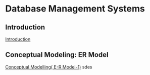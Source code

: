 # Database Management Systems

## Introduction

<a href="https://github.com/SourabhMulay/Database-Management-System/blob/main/Nptel/Introduction%20to%20DBMS.md">Introduction</a>

## Conceptual Modeling: ER Model

<a href="https://github.com/SourabhMulay/Database-Management-System/blob/main/Nptel/E-R%20Conceptual%20Model.md">Conceptual Modelling( E-R Model-1)</a>
<a>sdes</a>
